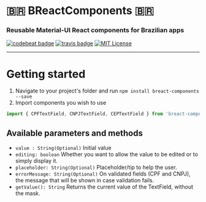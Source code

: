 # <span>&#x1f1e7;&#x1f1f7;</span> BReactComponents <span>&#x1f1e7;&#x1f1f7;</span>

### Reusable Material-UI React components for Brazilian apps


[![codebeat badge](https://codebeat.co/badges/3d8ca1c5-6f99-45e0-acb0-ccc0accdaf77)](https://codebeat.co/projects/github-com-conceptu-breactcomponents-master) 
[![travis badge](https://img.shields.io/travis/conceptu/BReactComponents.svg?style=flat-square)](https://travis-ci.org/conceptu/BReactComponents)
[![MIT License](https://img.shields.io/badge/license-MIT-blue.svg?style=flat)](https://github.com/conceptu/BReactComponents/raw/master/LICENSE)


***

# Getting started
1. Navigate to your project's folder and run `npm install breact-components --save`
2. Import components you wish to use

```javascript
import { CPFTextField, CNPJTextField, CEPTextField } from 'breact-components';
```

## Available parameters and methods

* `value : String(Optional)` Initial value
* `editing: boolean` Whether you want to allow the value to be edited or to simply display it.
* `placeholder: String(Optional)` Placeholder/tip to help the user.
* `errorMessage: String(Optional)` On validated fields (CPF and CNPJ), the message that will be shown in case validation fails.
* `getValue(): String` Returns the current value of the TextField, without the mask.
